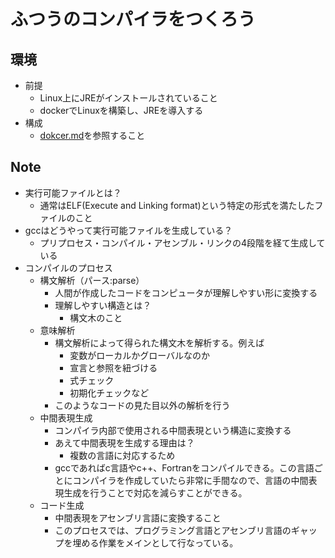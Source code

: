 # ふつうのコンパイラをつくろう

## 環境

- 前提
  - Linux上にJREがインストールされていること
  - dockerでLinuxを構築し、JREを導入する
- 構成
  - [dokcer.md](./docker.md)を参照すること

## Note

- 実行可能ファイルとは？
  - 通常はELF(Execute and Linking format)という特定の形式を満たしたファイルのこと
- gccはどうやって実行可能ファイルを生成している？
  - プリプロセス・コンパイル・アセンブル・リンクの4段階を経て生成している
- コンパイルのプロセス
  - 構文解析（パース:parse）
    - 人間が作成したコードをコンピュータが理解しやすい形に変換する
    - 理解しやすい構造とは？
      - 構文木のこと
  - 意味解析
    - 構文解析によって得られた構文木を解析する。例えば
      - 変数がローカルかグローバルなのか
      - 宣言と参照を紐づける
      - 式チェック
      - 初期化チェックなど
    - このようなコードの見た目以外の解析を行う
  - 中間表現生成
    - コンパイラ内部で使用される中間表現という構造に変換する
    - あえて中間表現を生成する理由は？
      - 複数の言語に対応するため
    - gccであればc言語やc++、Fortranをコンパイルできる。この言語ごとにコンパイラを作成していたら非常に手間なので、言語の中間表現生成を行うことで対応を減らすことができる。
  - コード生成
    - 中間表現をアセンブリ言語に変換すること
    - このプロセスでは、プログラミング言語とアセンブリ言語のギャップを埋める作業をメインとして行なっている。
